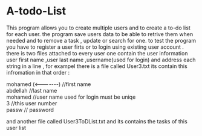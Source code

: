 # A-todo-List
This program allows you to create multiple users and to create a to-do list for each user.
the program save users data to be able to retrive them when needed and to remove a task , update or search for one.
to test the program you have to register a user firts or to login using existing user account .
there is two files attached to every user one contain the user information user first name ,user last name ,username(used for
login) and address each string in a line , for exampel there is a file called User3.txt its contain this infromation in that 
order :

mohamed       (<-------)  //first name <br/>
abdellah         //last name <br/>
mohamed         //user name used for login must be uniqe <br/>
3              //this user number <br/>
passw          // password <br/>

and another file called User3ToDList.txt and its contains the tasks of this user list
